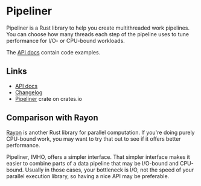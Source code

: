 Pipeliner
=========

Pipeliner is a Rust library to help you create multithreaded work pipelines. You
can choose how many threads each step of the pipeline uses to tune performance
for I/O- or CPU-bound workloads.

The [API docs] contain code examples.

Links
-----

 * [API docs]
 * [Changelog]
 * [Pipeliner] crate on crates.io

[API Docs]: https://docs.rs/pipeliner/
[Changelog]: ./CHANGELOG.md
[Pipeliner]: https://crates.io/crates/pipeliner

Comparison with Rayon
---------------------

[Rayon] is another Rust library for parallel computation. If you're doing purely
CPU-bound work, you may want to try that out to see if it offers better
performance.

Pipeliner, IMHO, offers a simpler interface. That simpler interface makes it
easier to combine parts of a data pipeline that may be I/O-bound and CPU-bound.
Usually in those cases, your bottleneck is I/O, not the speed of your parallel
execution library, so having a nice API may be preferable.

[Rayon]: https://crates.io/crates/rayon